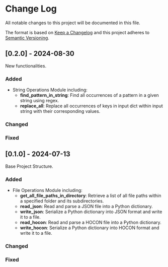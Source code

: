 # Change Log
All notable changes to this project will be documented in this file.
 
The format is based on [Keep a Changelog](http://keepachangelog.com/)
and this project adheres to [Semantic Versioning](http://semver.org/).


## [0.2.0] - 2024-08-30
  
New functionalities.
 
### Added
- String Operations Module including:
  - **find_pattern_in_string**: Find all occurrences of a pattern in a given string using regex.
  - **replace_all**: Replace all occurrences of keys in input dict within input string with their corresponding values.
 
### Changed
 
### Fixed

 
## [0.1.0] - 2024-07-13
Base Project Structure.
 
### Added
- File Operations Module including:
  - **get_all_file_paths_in_directory**: Retrieve a list of all file paths within a specified folder and its subdirectories.
  - **read_json**: Read and parse a JSON file into a Python dictionary.
  - **write_json**: Serialize a Python dictionary into JSON format and write it to a file.
  - **read_hocon**: Read and parse a HOCON file into a Python dictionary.
  - **write_hocon**: Serialize a Python dictionary into HOCON format and write it to a file.
   
### Changed
 
### Fixed
